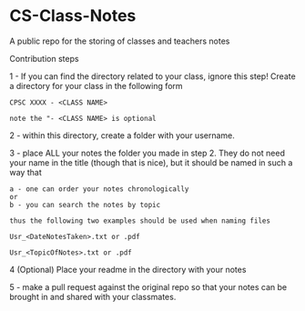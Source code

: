 # CS-Class-Notes
A public repo for the storing of classes and teachers notes 


Contribution steps

1 - If you can find the directory related to your class, ignore this step!
	Create a directory for your class in the following form

	CPSC XXXX - <CLASS NAME>

	note the "- <CLASS NAME> is optional

2 - within this directory, create a folder with your username.

3 - place ALL your notes the folder you made in step 2. They do not need your name in the title
	(though that is nice), but it should be named in such a way that 
	
	a - one can order your notes chronologically
	or
	b - you can search the notes by topic

	thus the following two examples should be used when naming files

	Usr_<DateNotesTaken>.txt or .pdf

	Usr_<TopicOfNotes>.txt or .pdf
 
4 (Optional) Place your readme in the directory with your notes

5 - make a pull request against the original repo so that your notes can be brought in and shared
	with your classmates. 